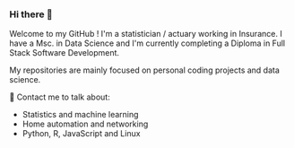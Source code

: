 ### Hi there 👋

Welcome to my GitHub ! I'm a statistician / actuary working in Insurance. I have a Msc. in Data Science and I'm currently completing a Diploma in Full Stack Software Development.

My repositories are mainly focused on personal coding projects and data science. 

💬 Contact me to talk about:
-  Statistics and machine learning 
-  Home automation and networking
-  Python, R, JavaScript and Linux

<!--
**eoinlarkin/eoinlarkin** is a ✨ _special_ ✨ repository because its `README.md` (this file) appears on your GitHub profile.

Here are some ideas to get you started:

- 🔭 I’m currently working on ...
- 🌱 I’m currently learning ...
- 👯 I’m looking to collaborate on ...
- 🤔 I’m looking for help with ...
- 💬 Ask me about ...
- 📫 How to reach me: ...
- 😄 Pronouns: ...
- ⚡ Fun fact: ...
-->
